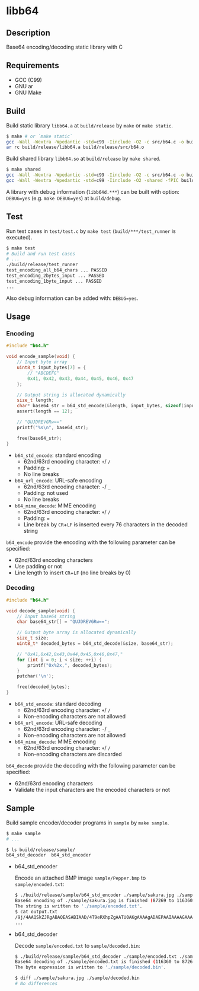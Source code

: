 # libb64

## Description

Base64 encoding/decoding static library with C

## Requirements

- GCC (C99)
- GNU ar
- GNU Make

## Build

Build static library `libb64.a` at `build/release` by `make` or `make static`.

```sh
$ make # or `make static`
gcc -Wall -Wextra -Wpedantic -std=c99 -Iinclude -O2 -c src/b64.c -o build/release/src/b64.o
ar rc build/release/libb64.a build/release/src/b64.o
```

Build shared library `libb64.so` at `build/release` by `make shared`.

```sh
$ make shared
gcc -Wall -Wextra -Wpedantic -std=c99 -Iinclude -O2 -c src/b64.c -o build/release/src/b64.o
gcc -Wall -Wextra -Wpedantic -std=c99 -Iinclude -O2 -shared -fPIC build/release/src/b64.o -o build/release/libb64.so
```

A library with debug information (`libb64d.***`) can be built with option: `DEBUG=yes` (e.g. `make DEBUG=yes`) at `build/debug`.

## Test

Run test cases in `test/test.c` by `make test` (`build/***/test_runner` is executed).

```sh
$ make test
# Build and run test cases
# ...
./build/release/test_runner
test_encoding_all_b64_chars ... PASSED
test_encoding_2bytes_input ... PASSED
test_encoding_1byte_input ... PASSED
...
```

Also debug information can be added with: `DEBUG=yes`.

## Usage

### Encoding

```c
#include "b64.h"

void encode_sample(void) {
    // Input byte array
    uint8_t input_bytes[7] = {
        // "ABCDEFG"
        0x41, 0x42, 0x43, 0x44, 0x45, 0x46, 0x47
    };

    // Output string is allocated dynamically
    size_t length;
    char* base64_str = b64_std_encode(&length, input_bytes, sizeof(input_bytes));
    assert(length == 12);

    // "QUJDREVGRw=="
    printf("%s\n", base64_str);

    free(base64_str);
}
```

- `b64_std_encode`: standard encoding
    - 62nd/63rd encoding character: `+`/ `/`
    - Padding: `=`
    - No line breaks
- `b64_url_encode`: URL-safe encoding
    - 62nd/63rd encoding character: `-`/ `_`
    - Padding: not used
    - No line breaks
- `b64_mime_decode`: MIME encoding
    - 62nd/63rd encoding character: `+`/ `/`
    - Padding: `=`
    - Line break by `CR`+`LF` is inserted every 76 characters in the decoded string

`b64_encode` provide the encoding with the following parameter can be specified:

- 62nd/63rd encoding characters
- Use padding or not
- Line length to insert `CR`+`LF` (no line breaks by 0)

### Decoding

```c
#include "b64.h"

void decode_sample(void) {
    // Input base64 string
    char base64_str[] = "QUJDREVGRw==";

    // Output byte array is allocated dynamically
    size_t size;
    uint8_t* decoded_bytes = b64_std_decode(&size, base64_str);

    // "0x41,0x42,0x43,0x44,0x45,0x46,0x47,"
    for (int i = 0; i < size; ++i) {
        printf("0x%2x,", decoded_bytes);
    }
    putchar('\n');

    free(decoded_bytes);
}
```

- `b64_std_encode`: standard decoding
    - 62nd/63rd encoding character: `+`/ `/`
    - Non-encoding characters are not allowed
- `b64_url_encode`: URL-safe decoding
    - 62nd/63rd encoding character: `-`/ `_`
    - Non-encoding characters are not allowed
- `b64_mime_decode`: MIME encoding
    - 62nd/63rd encoding character: `+`/ `/`
    - Non-encoding characters are discarded

`b64_decode` provide the decoding with the following parameter can be specified:
- 62nd/63rd encoding characters
- Validate the input characters are the encoded characters or not

## Sample

Build sample encoder/decoder programs in `sample` by `make sample`.

```sh
$ make sample
# ...

$ ls build/release/sample/
b64_std_decoder  b64_std_encoder
```

- b64_std_encoder

    Encode an attached BMP image `sample/Pepper.bmp` to `sample/encoded.txt`:

    ```sh
    $ ./build/release/sample/b64_std_encoder ./sample/sakura.jpg ./sample/encoded.txt 
    Base64 encoding of ./sample/sakura.jpg is finished (87269 to 116360 bytes).
    The string is written to './sample/encoded.txt'.
    $ cat output.txt
    /9j/4AAQSkZJRgABAQEASABIAAD/4T9eRXhpZgAATU0AKgAAAAgADAEPAAIAAAAGAAAAngEQAAIA
    ...
    ```

- b64_std_decoder

    Decode `sample/encoded.txt` to `sample/decoded.bin`:

    ```sh
    $ ./build/release/sample/b64_std_decoder ./sample/encoded.txt ./sample/decoded.bin 
    Base64 decoding of ./sample/encoded.txt is finished (116360 to 87269 bytes).
    The byte expression is written to './sample/decoded.bin'.

    $ diff ./sample/sakura.jpg ./sample/decoded.bin
    # No differences
    ```
